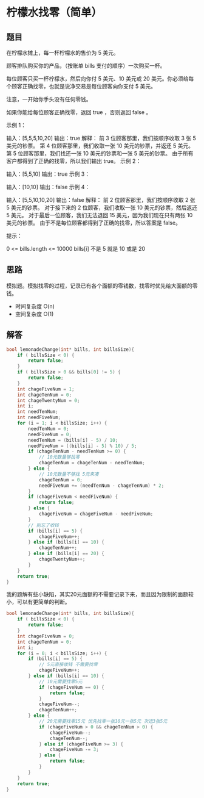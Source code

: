 # 柠檬水找零（简单）

## 题目

在柠檬水摊上，每一杯柠檬水的售价为 5 美元。

顾客排队购买你的产品，（按账单 bills 支付的顺序）一次购买一杯。

每位顾客只买一杯柠檬水，然后向你付 5 美元、10 美元或 20 美元。你必须给每个顾客正确找零，也就是说净交易是每位顾客向你支付 5 美元。

注意，一开始你手头没有任何零钱。

如果你能给每位顾客正确找零，返回 true ，否则返回 false 。

示例 1：

输入：[5,5,5,10,20]
输出：true
解释：
前 3 位顾客那里，我们按顺序收取 3 张 5 美元的钞票。
第 4 位顾客那里，我们收取一张 10 美元的钞票，并返还 5 美元。
第 5 位顾客那里，我们找还一张 10 美元的钞票和一张 5 美元的钞票。
由于所有客户都得到了正确的找零，所以我们输出 true。
示例 2：

输入：[5,5,10]
输出：true
示例 3：

输入：[10,10]
输出：false
示例 4：

输入：[5,5,10,10,20]
输出：false
解释：
前 2 位顾客那里，我们按顺序收取 2 张 5 美元的钞票。
对于接下来的 2 位顾客，我们收取一张 10 美元的钞票，然后返还 5 美元。
对于最后一位顾客，我们无法退回 15 美元，因为我们现在只有两张 10 美元的钞票。
由于不是每位顾客都得到了正确的找零，所以答案是 false。

提示：

0 <= bills.length <= 10000
bills[i] 不是 5 就是 10 或是 20

## 思路

模拟题。模拟找零的过程，记录已有各个面额的零钱数，找零时优先给大面额的零钱。

- 时间复杂度 O(n)
- 空间复杂度 O(1)

## 解答

```C
bool lemonadeChange(int* bills, int billsSize){
    if ( billsSize < 0) {
        return false;
    }
    if ( billsSize > 0 && bills[0] != 5) {
        return false;
    }
    int chageFiveNum = 1;
    int chageTenNum = 0;
    int chageTwentyNum = 0;
    int i;
    int needTenNum;
    int needFiveNum;
    for (i = 1; i < billsSize; i++) {
        needTenNum = 0;
        needFiveNum = 0;
        needTenNum = (bills[i] - 5) / 10;
        needFiveNum = ((bills[i] - 5) % 10) / 5;
        if (chageTenNum - needTenNum >= 0) {
            // 10元数量够找零
            chageTenNum = chageTenNum - needTenNum;
        } else {
            // 10元数量不够找 5元来凑
            chageTenNum = 0;
            needFiveNum += (needTenNum - chageTenNum) * 2;
        }
        if (chageFiveNum < needFiveNum) {
            return false;
        } else {
            chageFiveNum = chageFiveNum - needFiveNum;
        }
        // 别忘了收钱
        if (bills[i] == 5) {
            chageFiveNum++;
        } else if (bills[i] == 10) {
            chageTenNum++;
        } else if (bills[i] == 20) {
            chageTwentyNum++;
        }
    }
    return true;
}
```

我的题解有些小缺陷，其实20元面额的不需要记录下来，而且因为限制的面额较小，可以有更简单的判断。

```C
bool lemonadeChange(int* bills, int billsSize){
    if ( billsSize < 0) {
        return false;
    }
    int chageFiveNum = 0;
    int chageTenNum = 0;
    int i;
    for (i = 0; i < billsSize; i++) {
        if (bills[i] == 5) {
            // 5元直接收钱 不需要找零
            chageFiveNum++;
        } else if (bills[i] == 10) {
            // 10元需要找零5元
            if (chageFiveNum == 0) {
                return false;
            }
            chageFiveNum--;
            chageTenNum++;
        } else {
            // 20元需要找零15元 优先找零一张10元一张5元 次选3张5元
            if (chageFiveNum > 0 && chageTenNum > 0) {
                chageFiveNum--;
                chageTenNum--;
            } else if (chageFiveNum >= 3) {
                chageFiveNum -= 3;
            } else {
                return false;
            }
        }
    }
    return true;
}
```
